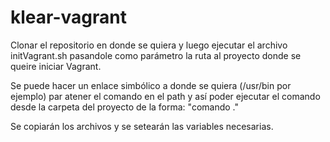 # klear-vagrant

Clonar el repositorio en donde se quiera y luego ejecutar el archivo initVagrant.sh pasandole como parámetro la ruta al proyecto donde se queire iniciar Vagrant.

Se puede hacer un enlace simbólico a donde se quiera (/usr/bin por ejemplo) par atener el comando en el path y así poder ejecutar el comando desde la carpeta del proyecto de la forma:
    "comando ."

Se copiarán los archivos y se setearán las variables necesarias.

